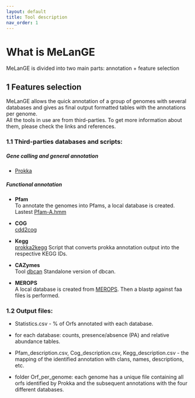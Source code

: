 ```yaml
---
layout: default
title: Tool description
nav_order: 1
---
```


# What is MeLanGE

MeLanGE is divided into two main parts: annotation + feature selection

## 1 Features selection
MeLanGE allows the quick annotation of a group 
of genomes with several databases and gives as final output formatted tables with 
the annotations per genome. \
All the tools in use are from third-parties. To get more information about them, 
please check the links and references.

### 1.1 Third-parties databases and scripts:
##### Gene calling and general annotation
* [Prokka](https://github.com/tseemann/prokka)

##### Functional annotation 
* **Pfam** \
To annotate the genomes into Pfams, a local database is created.\
Lastest [Pfam-A.hmm](ftp://ftp.ebi.ac.uk/pub/databases/Pfam/current_release)

* **COG** \
[cdd2cog](https://github.com/aleimba/bac-genomics-scripts/tree/master/cdd2cog)

* **Kegg** \
[prokka2kegg](https://github.com/SilentGene/Bio-py/tree/master/prokka2kegg)
Script that converts prokka annotation output into the respective KEGG IDs.

* **CAZymes** \
Tool [dbcan](https://github.com/linnabrown/run_dbcan)
Standalone version of dbcan.

* **MEROPS** \
A local database is created from [MEROPS](ftp://ftp.ebi.ac.uk/pub/databases/merops/current_release/merops_scan.lib).
Then a blastp against faa files is performed.


### 1.2 Output files:
- Statistics.csv - % of Orfs annotated with each database.

- for each database: counts, presence/absence (PA) and relative abundance tables.

- Pfam_description.csv, Cog_description.csv, Kegg_description.csv - the mapping of the identified annotation with clans, names, descriptions, etc.

- folder Orf_per_genome: each genome has a unique file containing all orfs identified by Prokka and the subsequent annotations with the four different databases.